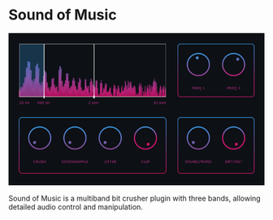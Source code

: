 <h1>Sound of Music</h2>

<img src="Screenshot.png" width="800">

<br>

<p>
    Sound of Music is a multiband bit crusher plugin with three bands, allowing detailed audio control and manipulation.
</p>

